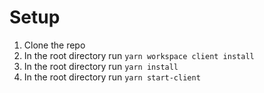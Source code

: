 # Setup

1. Clone the repo
2. In the root directory run `yarn workspace client install`
3. In the root directory run `yarn install`
4. In the root directory run `yarn start-client`
